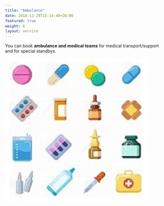 ```yaml
---
title: "Ambulance"
date: 2018-11-28T15:14:40+20:00 
featured: true
weight: 6
layout: service
---
```


You can book **ambulance and medical teams** for medical transport/support and for special standbys.

![Pharm drugs](/images/illustrations/pharm-drugs.jpg)






